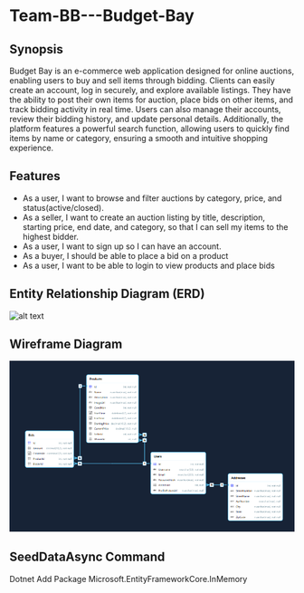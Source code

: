 # Team-BB---Budget-Bay

## Synopsis

Budget Bay is an e-commerce web application designed for online auctions, enabling users to buy and sell items through bidding. Clients can easily create an account, log in securely, and explore available listings. They have the ability to post their own items for auction, place bids on other items, and track bidding activity in real time. Users can also manage their accounts, review their bidding history, and update personal details. Additionally, the platform features a powerful search function, allowing users to quickly find items by name or category, ensuring a smooth and intuitive shopping experience.


## Features

* As a user, I want to browse and filter auctions by category, price, and status(active/closed).
* As a seller, I want to create an auction listing by title, description, starting price, end date, and category, so that I can sell my items to the highest bidder.
* As a user, I want to sign up so I can have an account.
* As a buyer, I should be able to place a bid on a product
* As a user, I want to be able to login to view products and place bids

## Entity Relationship Diagram (ERD)

![alt text](Images/Screenshot_30-9-2025_142643_.jpeg)

## Wireframe Diagram

![alt text](Images/image.png)

## SeedDataAsync Command

Dotnet Add Package Microsoft.EntityFrameworkCore.InMemory

```csharp